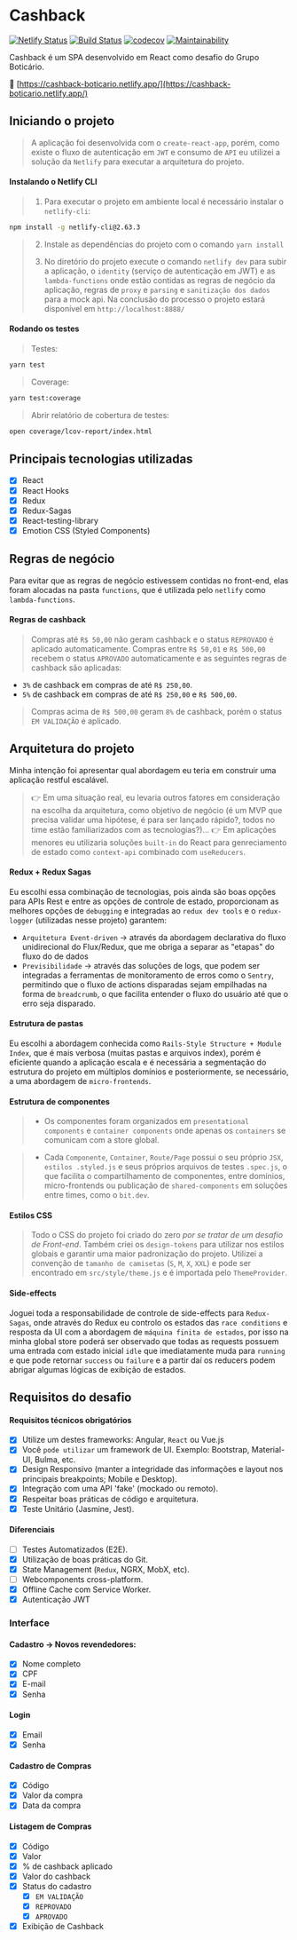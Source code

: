 # Cashback
[![Netlify Status](https://api.netlify.com/api/v1/badges/79e56956-4d28-445f-b90e-afb8df0d9990/deploy-status)](https://app.netlify.com/sites/cashback-boticario/deploys)
[![Build Status](https://travis-ci.org/ViniciusVinna/cashback.svg?branch=master)](https://travis-ci.org/ViniciusVinna/cashback)
[![codecov](https://codecov.io/gh/ViniciusVinna/cashback/branch/master/graph/badge.svg)](https://codecov.io/gh/ViniciusVinna/cashback)
[![Maintainability](https://api.codeclimate.com/v1/badges/c06c55e767c340053218/maintainability)](https://codeclimate.com/github/ViniciusVinna/cashback/maintainability)

Cashback é um SPA desenvolvido em React como desafio do Grupo Boticário.

👀 [https://cashback-boticario.netlify.app/](https://cashback-boticario.netlify.app/)

## Iniciando o projeto

> A aplicação foi desenvolvida com o `create-react-app`, porém, como existe o fluxo de autenticação em `JWT` e consumo de `API` eu utilizei a solução da `Netlify` para executar a arquitetura do projeto.


#### Instalando o Netlify CLI
> 1) Para executar o projeto em ambiente local é necessário instalar o `netlify-cli`:
```bash
npm install -g netlify-cli@2.63.3
```
> 
> 2) Instale as dependências do projeto com o comando `yarn install`
> 
> 3) No diretório do projeto execute o comando `netlify dev` para subir a aplicação, o `identity` (serviço de autenticação em JWT) e as `lambda-functions` onde estão contidas as regras de negócio da aplicação, regras de `proxy` e `parsing` e `sanitização dos dados` para a mock api.
> Na conclusão do processo o projeto estará disponível em `http://localhost:8888/`

#### Rodando os testes
> Testes:
```bash
yarn test
```
> 
> Coverage:
```bash
yarn test:coverage
```
> Abrir relatório de cobertura de testes:
```bash
open coverage/lcov-report/index.html
```

## Principais tecnologias utilizadas
- [x] React
- [x] React Hooks
- [x] Redux
- [x] Redux-Sagas
- [x] React-testing-library
- [x] Emotion CSS (Styled Components)

## Regras de negócio

Para evitar que as regras de negócio estivessem contidas no front-end, elas foram alocadas na pasta `functions`, que é utilizada pelo `netlify` como `lambda-functions`.

#### Regras de cashback
> Compras até `R$ 50,00` não geram cashback e o status `REPROVADO` é aplicado automaticamente.
> Compras entre `R$ 50,01` e `R$ 500,00` recebem o status `APROVADO` automaticamente e as seguintes regras de cashback são aplicadas:

* `3%` de cashback em compras de até `R$ 250,00`.
* `5%` de cashback em compras de até `R$ 250,00` e `R$ 500,00`.

> Compras acima de `R$ 500,00` geram `8%` de cashback, porém o status `EM VALIDAÇÃO` é aplicado.

## Arquitetura do projeto
Minha intenção foi apresentar qual abordagem eu teria em construir uma aplicação restful escalável.
> 👉 Em uma situação real, eu levaria outros fatores em consideração na escolha da arquitetura, como objetivo de negócio (é um MVP que precisa validar uma hipótese, é para ser lançado rápido?, todos no time estão familiarizados com as tecnologias?)...
> 👉 Em aplicações menores eu utilizaria soluções `built-in` do React para genreciamento de estado como `context-api` combinado com `useReducers`.

#### Redux + Redux Sagas
Eu escolhi essa combinação de tecnologias, pois ainda são boas opções para APIs Rest e entre as opções de controle de estado, proporcionam as melhores opções de `debugging` e integradas ao `redux dev tools` e o `redux-logger` (utilizadas nesse projeto) garantem:

* `Arquitetura Event-driven` -> através da abordagem declarativa do fluxo unidirecional do Flux/Redux, que me obriga a separar as "etapas" do fluxo do de dados
* `Previsibilidade` -> através das soluções de logs, que podem ser integradas a ferramentas de monitoramento de erros como o `Sentry`, permitindo que o fluxo de actions disparadas sejam empilhadas na forma de `breadcrumb`, o que facilita entender o fluxo do usuário até que o erro seja disparado.

#### Estrutura de pastas
Eu escolhi a abordagem conhecida como `Rails-Style Structure + Module Index`, que é mais verbosa (muitas pastas e arquivos index), porém é eficiente quando a aplicação escala e é necessária a segmentação do estrutura do projeto em múltiplos domínios e posteriormente, se necessário, a uma abordagem de `micro-frontends`.

#### Estrutura de componentes
> * Os componentes foram organizados em `presentational components` e `container components` onde apenas os `containers` se comunicam com a store global.

> * Cada `Componente`, `Container`, `Route/Page` possui o seu próprio `JSX`, `estilos .styled.js` e seus próprios arquivos de testes `.spec.js`, o que facilita o compartilhamento de componentes, entre domínios, micro-frontends ou publicação de `shared-components` em soluções entre times, como o `bit.dev`.

#### Estilos CSS
> Todo o CSS do projeto foi criado do zero *por se tratar de um desafio de Front-end*.
> Também criei os `design-tokens` para utilizar nos estilos globais e garantir uma maior padronização do projeto. Utilizei a convenção de `tamanho de camisetas` (`S`, `M`, `X`, `XXL`) e pode ser encontrado em `src/style/theme.js` e é importada pelo `ThemeProvider`.

#### Side-effects
Joguei toda a responsabilidade de controle de side-effects para `Redux-Sagas`, onde através do Redux eu controlo os estados das `race conditions` e resposta da UI com a abordagem de `máquina finita de estados`, por isso na minha global store poderá ser observado que todas as requests possuem uma entrada com estado inicial `idle` que imediatamente muda para `running` e que pode retornar `success` ou `failure` e a partir daí os reducers podem abrigar algumas lógicas de exibição de estados.

## Requisitos do desafio
#### Requisitos técnicos obrigatórios
- [x] Utilize um destes frameworks: Angular, `React` ou Vue.js
- [x] Você `pode utilizar` um framework de UI. Exemplo: Bootstrap, Material-UI,
Bulma, etc.
- [x] Design Responsivo (manter a integridade das informações e layout nos
principais breakpoints; Mobile e Desktop). 
- [x] Integração com uma API 'fake' (mockado ou remoto).
- [x] Respeitar boas práticas de código e arquitetura.
- [x] Teste Unitário (Jasmine, Jest).

#### Diferenciais
- [ ] Testes Automatizados (E2E).
- [x] Utilização de boas práticas do Git. 
- [x] State Management (`Redux`, NGRX, MobX, etc).
- [ ] Webcomponents cross-platform.
- [x] Offline Cache com Service Worker.
- [x] Autenticação JWT

### Interface
#### Cadastro → Novos revendedores:
- [x] Nome completo
- [x] CPF
- [x] E-mail
- [x] Senha

#### Login
- [x] Email
- [x] Senha

#### Cadastro de Compras
- [x] Código
- [x] Valor da compra
- [x] Data da compra

#### Listagem de Compras
- [x] Código
- [x] Valor
- [x] % de cashback aplicado
- [x] Valor do cashback
- [x] Status do cadastro
    - [x] `EM VALIDAÇÃO`
    - [x] `REPROVADO`
    - [x] `APROVADO`

- [x] Exibição de Cashback
